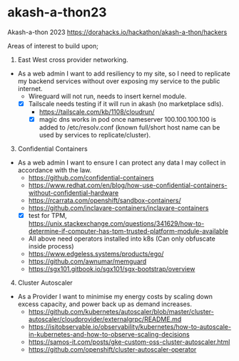 # akash-a-thon23
Akash-a-thon 2023 https://dorahacks.io/hackathon/akash-a-thon/hackers

Areas of interest to build upon;

1. East West cross provider networking.
  - As a web admin I want to add resiliency to my site, so I need to replicate my backend services without over exposing my service to the public internet.
    - Wireguard will not run, needs to insert kernel module.
    - [x] Tailscale needs testing if it will run in akash (no marketplace sdls).
      - https://tailscale.com/kb/1108/cloudrun/
      - [x] magic dns works in pod once nameserver 100.100.100.100 is added to /etc/resolv.conf (known full/short host name can be used by services to replicate/cluster).
3. Confidential Containers
  - As a web admin I want to ensure I can protect any data I may collect in accordance with the law.
    - https://github.com/confidential-containers
    - https://www.redhat.com/en/blog/how-use-confidential-containers-without-confidential-hardware
    - https://rcarrata.com/openshift/sandbox-containers/
    - https://github.com/inclavare-containers/inclavare-containers
    - [x] test for TPM, https://unix.stackexchange.com/questions/341629/how-to-determine-if-computer-has-tpm-trusted-platform-module-available
    - All above need operators installed into k8s (Can only obfuscate inside process)
    - https://www.edgeless.systems/products/ego/
    - https://github.com/awnumar/memguard
    - https://sgx101.gitbook.io/sgx101/sgx-bootstrap/overview
4. Cluster Autoscaler
  - As a Provider I want to minimise my energy costs by scaling down excess capacity, and power back up as demand increases.
    - https://github.com/kubernetes/autoscaler/blob/master/cluster-autoscaler/cloudprovider/externalgrpc/README.md
    - https://isitobservable.io/observability/kubernetes/how-to-autoscale-in-kubernetes-and-how-to-observe-scaling-decisions
    - https://samos-it.com/posts/gke-custom-oss-cluster-autoscaler.html
    - https://github.com/openshift/cluster-autoscaler-operator
